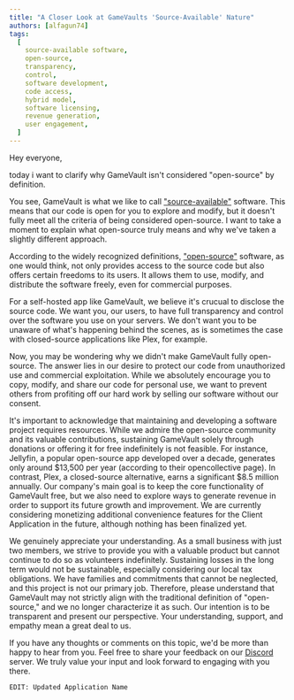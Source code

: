 ```yaml
---
title: "A Closer Look at GameVaults 'Source-Available' Nature"
authors: [alfagun74]
tags:
  [
    source-available software,
    open-source,
    transparency,
    control,
    software development,
    code access,
    hybrid model,
    software licensing,
    revenue generation,
    user engagement,
  ]
---
```


Hey everyone,

today i want to clarify why GameVault isn't considered "open-source" by definition.

You see, GameVault is what we like to call ["source-available"](https://wikipedia.org/wiki/Source-available_software) software. This means that our code is open for you to explore and modify, but it doesn't fully meet all the criteria of being considered open-source. I want to take a moment to explain what open-source truly means and why we've taken a slightly different approach.

According to the widely recognized definitions, ["open-source"](https://wikipedia.org/wiki/Open-source_software) software, as one would think, not only provides access to the source code but also offers certain freedoms to its users. It allows them to use, modify, and distribute the software freely, even for commercial purposes.

For a self-hosted app like GameVault, we believe it's crucual to disclose the source code. We want you, our users, to have full transparency and control over the software you use on your servers. We don't want you to be unaware of what's happening behind the scenes, as is sometimes the case with closed-source applications like Plex, for example.

Now, you may be wondering why we didn't make GameVault fully open-source. The answer lies in our desire to protect our code from unauthorized use and commercial exploitation. While we absolutely encourage you to copy, modify, and share our code for personal use, we want to prevent others from profiting off our hard work by selling our software without our consent.

It's important to acknowledge that maintaining and developing a software project requires resources. While we admire the open-source community and its valuable contributions, sustaining GameVault solely through donations or offering it for free indefinitely is not feasible. For instance, Jellyfin, a popular open-source app developed over a decade, generates only around $13,500 per year (according to their opencollective page). In contrast, Plex, a closed-source alternative, earns a significant $8.5 million annually. Our company's main goal is to keep the core functionality of GameVault free, but we also need to explore ways to generate revenue in order to support its future growth and improvement. We are currently considering monetizing additional convenience features for the Client Application in the future, although nothing has been finalized yet.

We genuinely appreciate your understanding. As a small business with just two members, we strive to provide you with a valuable product but cannot continue to do so as volunteers indefinitely. Sustaining losses in the long term would not be sustainable, especially considering our local tax obligations. We have families and commitments that cannot be neglected, and this project is not our primary job. Therefore, please understand that GameVault may not strictly align with the traditional definition of "open-source," and we no longer characterize it as such. Our intention is to be transparent and present our perspective. Your understanding, support, and empathy mean a great deal to us.

If you have any thoughts or comments on this topic, we'd be more than happy to hear from you. Feel free to share your feedback on our [Discord](https://discord.gg/NEdNen2dSu) server. We truly value your input and look forward to engaging with you there.

``EDIT: Updated Application Name``
